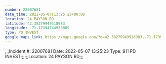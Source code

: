 ```yaml
---
number: 22007681
date_time: 2022-05-07T13:25:23+00:00
location: 24 PAYSON RD
latitude: 42.38279949518983
longitude: -71.17394744938889
type: PD INVEST
google_maps_link: https://maps.google.com/?q=42.38279949518983,-71.17394744938889
---
```


;;;Incident #: 22007681  Date: 2022-05-07 13:25:23   Type: 911 PD INVEST;;;;;;Location: 24 PAYSON RD;;;
